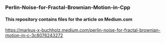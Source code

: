 ### Perlin-Noise-for-Fractal-Brownian-Motion-in-Cpp

#### This repository contains files for the article on Medium.com
https://markus-x-buchholz.medium.com/perlin-noise-for-fractal-brownian-motion-in-c-3c8076243272
